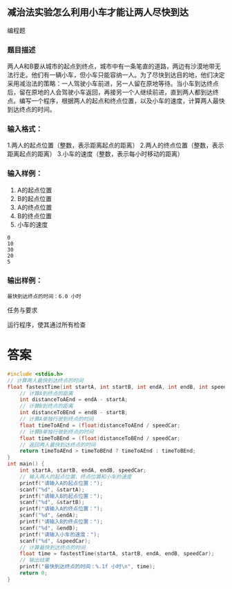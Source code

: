 ## 减治法实验怎么利用小车才能让两人尽快到达

编程题

### 题目描述

两人A和B要从城市的起点到终点，城市中有一条笔直的道路，两边有沙漠地带无法行走。他们有一辆小车，但小车只能容纳一人。为了尽快到达目的地，他们决定采用减治法的策略：一人驾驶小车前进，另一人留在原地等待。当小车到达终点后，留在原地的人会驾驶小车返回，再接另一个人继续前进，直到两人都到达终点。编写一个程序，根据两人的起点和终点位置，以及小车的速度，计算两人最快到达终点的时间。

### 输入格式：

1.两人的起点位置（整数，表示距离起点的距离）
2.两人的终点位置（整数，表示距离起点的距离）
3.小车的速度（整数，表示每小时移动的距离）

### 输入样例：

1. A的起点位置
2. B的起点位置
3. A的终点位置
4. B的终点位置
5. 小车的速度

```
0
10
30
20
5
```

### 输出样例：

```
最快到达终点的时间：6.0 小时
```

任务与要求

运行程序，使其通过所有检查

# 答案
```c
#include <stdio.h>
// 计算两人最快到达终点的时间
float fastestTime(int startA, int startB, int endA, int endB, int speedCar) {
    // 计算A到终点的距离
    int distanceToAEnd = endA - startA;
    // 计算B到终点的距离
    int distanceToBEnd = endB - startB;
    // 计算A单独行驶到终点的时间
    float timeToAEnd = (float)distanceToAEnd / speedCar;
    // 计算B单独行驶到终点的时间
    float timeToBEnd = (float)distanceToBEnd / speedCar;
    // 返回两人最快到达终点的时间
    return timeToAEnd > timeToBEnd ? timeToAEnd : timeToBEnd;
}
int main() {
    int startA, startB, endA, endB, speedCar;
    // 输入两人的起点位置、终点位置和小车的速度
    printf("请输入A的起点位置：");
    scanf("%d", &startA);
    printf("请输入B的起点位置：");
    scanf("%d", &startB);
    printf("请输入A的终点位置：");
    scanf("%d", &endA);
    printf("请输入B的终点位置：");
    scanf("%d", &endB);
    printf("请输入小车的速度：");
    scanf("%d", &speedCar);
    // 计算最快到达终点的时间
    float time = fastestTime(startA, startB, endA, endB, speedCar);
    // 输出结果
    printf("最快到达终点的时间：%.1f 小时\n", time);
    return 0;
}
```